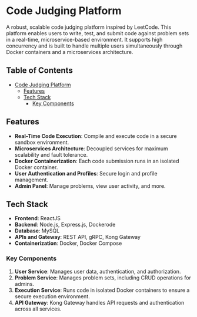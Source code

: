 # Code Judging Platform

A robust, scalable code judging platform inspired by LeetCode. This platform enables users to write, test, and submit code against problem sets in a real-time, microservice-based environment. It supports high concurrency and is built to handle multiple users simultaneously through Docker containers and a microservices architecture.

## Table of Contents

- [Code Judging Platform](#code-judging-platform)
  - [Features](#features)
  - [Tech Stack](#tech-stack)
    - [Key Components](#key-components)

## Features

- **Real-Time Code Execution**: Compile and execute code in a secure sandbox environment.
- **Microservices Architecture**: Decoupled services for maximum scalability and fault tolerance.
- **Docker Containerization**: Each code submission runs in an isolated Docker container.
- **User Authentication and Profiles**: Secure login and profile management.
- **Admin Panel**: Manage problems, view user activity, and more.

## Tech Stack

- **Frontend**: ReactJS
- **Backend**: Node.js, Express.js, Dockerode
- **Database**: MySQL
- **APIs and Gateway**: REST API, gRPC, Kong Gateway
- **Containerization**: Docker, Docker Compose

### Key Components

1. **User Service**: Manages user data, authentication, and authorization.
2. **Problem Service**: Manages problem sets, including CRUD operations for admins.
3. **Execution Service**: Runs code in isolated Docker containers to ensure a secure execution environment.
4. **API Gateway**: Kong Gateway handles API requests and authentication across all services.

